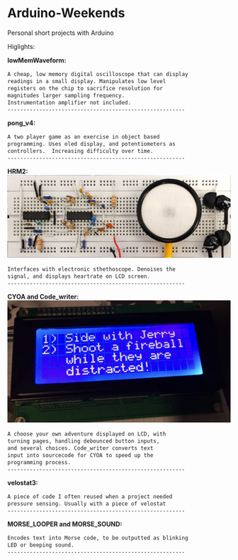 # Arduino-Weekends
Personal short projects with Arduino

Higlights:

**lowMemWaveform:**

	A cheap, low memory digital oscilloscope that can display 
	readings in a small display. Manipulates low level 
	registers on the chip to sacrifice resolution for 
	magnitudes larger sampling frequency.
	Instrumentation amplifier not included.
	--------------------------------------------------------
**pong_v4:**

	A two player game as an exercise in object based 
	programming. Uses oled display, and potentiometers as 
	controllers.  Increasing difficulty over time.
	--------------------------------------------------------
	
**HRM2:**
	![Image_of_cyoa](https://raw.githubusercontent.com/Balint-H/Arduino-Weekends/master/sthetho.JPG)
	
	Interfaces with electronic sthethoscope. Denoises the 
	signal, and displays heartrate on LCD screen.
	--------------------------------------------------------
	
	
**CYOA and Code_writer:**
	![Image_of_cyoa](https://raw.githubusercontent.com/Balint-H/Arduino-Weekends/master/CYOA.PNG)
	
	A choose your own adventure displayed on LCD, with 
	turning pages, handling debounced button inputs, 
	and several choices. Code_writer converts text 
	input into sourcecode for CYOA to speed up the 
	programming process.
	--------------------------------------------------------
	
**velostat3:**

	A piece of code I often reused when a project needed
	pressure sensing. Usually with a piece of velostat
	--------------------------------------------------------
	
**MORSE_LOOPER and MORSE_SOUND:**

	Encodes text into Morse code, to be outputted as blinking
	LED or beeping sound.
	--------------------------------------------------------
